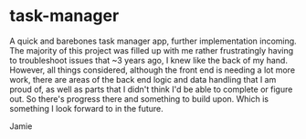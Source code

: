 # task-manager
A quick and barebones task manager app, further implementation incoming.
The majority of this project was filled up with me rather frustratingly having to troubleshoot issues that ~3 years ago, I knew like the back of my hand.
However, all things considered, although the front end is needing a lot more work, there are areas of the back end logic and data handling that I am proud of, as well as parts that I didn't think I'd be able to complete or figure out. So there's progress there and something to build upon. Which is something I look forward to in the future.

Jamie
